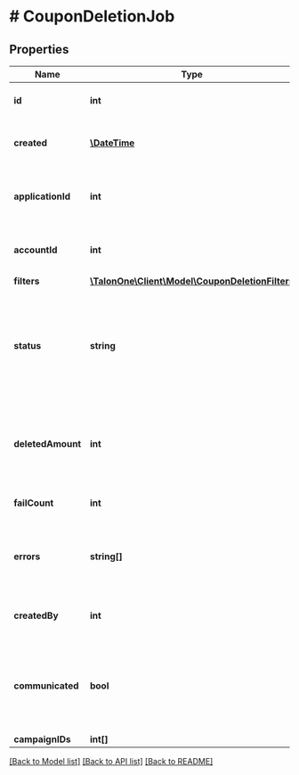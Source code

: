 # # CouponDeletionJob

## Properties

Name | Type | Description | Notes
------------ | ------------- | ------------- | -------------
**id** | **int** | Internal ID of this entity. | 
**created** | [**\DateTime**](\DateTime.md) | The time this entity was created. | 
**applicationId** | **int** | The ID of the Application that owns this entity. | 
**accountId** | **int** | The ID of the account that owns this entity. | 
**filters** | [**\TalonOne\Client\Model\CouponDeletionFilters**](CouponDeletionFilters.md) |  | 
**status** | **string** | The current status of this request. Possible values: - &#x60;not_ready&#x60; - &#x60;pending&#x60; - &#x60;completed&#x60; - &#x60;failed&#x60; | 
**deletedAmount** | **int** | The number of coupon codes that were already deleted for this request. | [optional] 
**failCount** | **int** | The number of times this job failed. | 
**errors** | **string[]** | An array of individual problems encountered during the request. | 
**createdBy** | **int** | ID of the user who created this effect. | 
**communicated** | **bool** | Indicates whether the user that created this job was notified of its final state. | 
**campaignIDs** | **int[]** |  | [optional] 

[[Back to Model list]](../../README.md#documentation-for-models) [[Back to API list]](../../README.md#documentation-for-api-endpoints) [[Back to README]](../../README.md)


